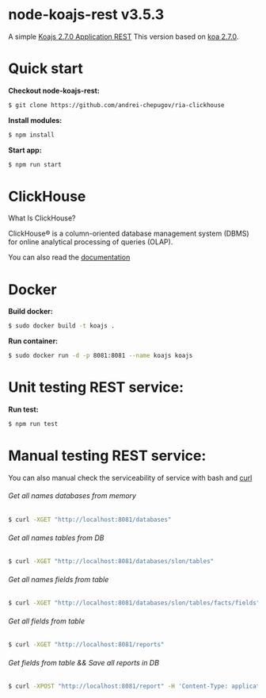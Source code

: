 node-koajs-rest v3.5.3
======================

A simple [Koajs 2.7.0 Application REST](https://github.com/andrei-chepugov/ria-clickhouse)
This version based on [koa 2.7.0](https://github.com/koajs/koa).


Quick start
===========

**Checkout node-koajs-rest:**

```sh
$ git clone https://github.com/andrei-chepugov/ria-clickhouse
```

**Install modules:**

```sh
$ npm install
```

**Start app:**

```sh
$ npm run start
```

ClickHouse
==========

What Is ClickHouse?

ClickHouse® is a column-oriented database management system (DBMS) for online analytical processing of queries (OLAP).

You can also read the [documentation](https://clickhouse.tech/docs/en/)


Docker
======

**Build docker:**

```sh
$ sudo docker build -t koajs . 
```

**Run container:**

```sh
$ sudo docker run -d -p 8081:8081 --name koajs koajs
```

Unit testing REST service:
================

**Run test:**

```sh
$ npm run test
```

Manual testing REST service:
============================

You can also manual check the serviceability of service with bash and [curl](https://curl.haxx.se/)

###### Get all names databases from memory

```sh
$ curl -XGET "http://localhost:8081/databases"
```

###### Get all names tables from DB

```sh
$ curl -XGET "http://localhost:8081/databases/slon/tables"
```

###### Get all names fields from table

```sh
$ curl -XGET "http://localhost:8081/databases/slon/tables/facts/fields"
```

###### Get all fields from table

```sh
$ curl -XGET "http://localhost:8081/reports"
```

###### Get fields from table && Save all reports in DB

```sh
$ curl -XPOST "http://localhost:8081/report" -H 'Content-Type: application/json' -d '{...}'
```
